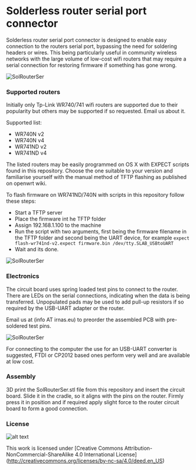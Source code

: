 Solderless router serial port connector
============
Solderless router serial port connector is designed to enable easy connection to the routers serial port, bypassing the need for soldering headers or wires. This being particularly useful in community wireless networks with the large volume of low-cost wifi routers that may require a serial connection for restoring firmware if something has gone wrong.

![SolRouterSer](https://raw.github.com/IRNAS/SolRouterSer/master/photos/SolRouterSer-2.jpg)
 


### Supported routers
Initially only Tp-Link WR740/741 wifi routers are supported due to their popularity but others may be supported if so requested. Email us about it.

Supported list:
 * WR740N v2
 * WR740N v4
 * WR741ND v2
 * WR741ND v4
 
The listed routers may be easily programmed on OS X with EXPECT scripts found in this repository. Choose the one suitable to your version and familiarise yourself with the manual method of TFTP flashing as published on openwrt wiki.

To flash firmware on WR741ND/740N with scripts in this repository follow these steps:
 * Start a TFTP server
 * Place the firmware int he TFTP folder
 * Assign 192.168.1.100 to the machine
 * Run the script with two arguments, first being the firmware filename in the TFTP folder and second being the UART device, for example `expect flash-wr741nd-v2.expect firmware.bin /dev/tty.SLAB_USBtoUART`
 * Wait and its done.
 
 ![SolRouterSer](https://raw.github.com/IRNAS/SolRouterSer/master/photos/SolRouterSer-3.jpg)
 
### Electronics
The circuit board uses spring loaded test pins to connect to the router. There are LEDs on the serial connections, indicating when the data is being transferred. Unpopulated pads may be used to add pull-up resistors if so required by the USB-UART adapter or the router. 

Email us at (info AT irnas.eu) to preorder the assembled PCB with pre-soldered test pins. 

![SolRouterSer](https://raw.github.com/IRNAS/SolRouterSer/master/photos/SolRouterSer-1.jpg)

For connecting to the computer the use for an USB-UART converter is suggested, FTDI or CP2012 based ones perform very well and are available at low cost.

### Assembly
3D print the SolRouterSer.stl file from this repository and insert the circuit board. Slide it in the cradle, so it aligns with the pins on the router. Firmly press it in position and if required apply slight force to the router circuit board to form a good connection.

### License
![alt text](http://i.creativecommons.org/l/by-nc-sa/4.0/88x31.png "CC-NC-SA")

This work is licensed under [Creative Commons Attribution-NonCommercial-ShareAlike 4.0 International License] (http://creativecommons.org/licenses/by-nc-sa/4.0/deed.en_US)